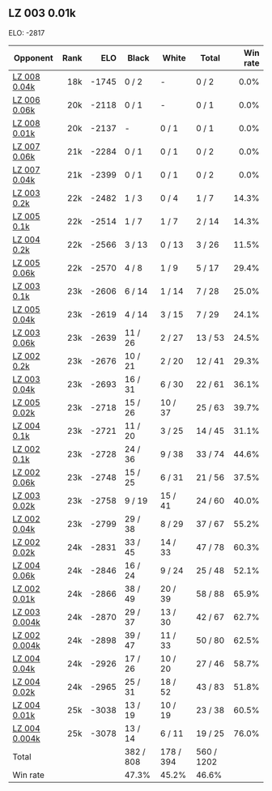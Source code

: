 ## LZ 003 0.01k ##

ELO: -2817

Opponent | Rank | ELO | Black | White | Total | Win rate
---------|-----:|----:|-------|-------|-------|-------:
[LZ 008 0.04k](LZ%20008%200.04k.md) | 18k | -1745 | 0 / 2 | - | 0 / 2 | 0.0%
[LZ 006 0.06k](LZ%20006%200.06k.md) | 20k | -2118 | 0 / 1 | - | 0 / 1 | 0.0%
[LZ 008 0.01k](LZ%20008%200.01k.md) | 20k | -2137 | - | 0 / 1 | 0 / 1 | 0.0%
[LZ 007 0.06k](LZ%20007%200.06k.md) | 21k | -2284 | 0 / 1 | 0 / 1 | 0 / 2 | 0.0%
[LZ 007 0.04k](LZ%20007%200.04k.md) | 21k | -2399 | 0 / 1 | 0 / 1 | 0 / 2 | 0.0%
[LZ 003 0.2k](LZ%20003%200.2k.md) | 22k | -2482 | 1 / 3 | 0 / 4 | 1 / 7 | 14.3%
[LZ 005 0.1k](LZ%20005%200.1k.md) | 22k | -2514 | 1 / 7 | 1 / 7 | 2 / 14 | 14.3%
[LZ 004 0.2k](LZ%20004%200.2k.md) | 22k | -2566 | 3 / 13 | 0 / 13 | 3 / 26 | 11.5%
[LZ 005 0.06k](LZ%20005%200.06k.md) | 22k | -2570 | 4 / 8 | 1 / 9 | 5 / 17 | 29.4%
[LZ 003 0.1k](LZ%20003%200.1k.md) | 23k | -2606 | 6 / 14 | 1 / 14 | 7 / 28 | 25.0%
[LZ 005 0.04k](LZ%20005%200.04k.md) | 23k | -2619 | 4 / 14 | 3 / 15 | 7 / 29 | 24.1%
[LZ 003 0.06k](LZ%20003%200.06k.md) | 23k | -2639 | 11 / 26 | 2 / 27 | 13 / 53 | 24.5%
[LZ 002 0.2k](LZ%20002%200.2k.md) | 23k | -2676 | 10 / 21 | 2 / 20 | 12 / 41 | 29.3%
[LZ 003 0.04k](LZ%20003%200.04k.md) | 23k | -2693 | 16 / 31 | 6 / 30 | 22 / 61 | 36.1%
[LZ 005 0.02k](LZ%20005%200.02k.md) | 23k | -2718 | 15 / 26 | 10 / 37 | 25 / 63 | 39.7%
[LZ 004 0.1k](LZ%20004%200.1k.md) | 23k | -2721 | 11 / 20 | 3 / 25 | 14 / 45 | 31.1%
[LZ 002 0.1k](LZ%20002%200.1k.md) | 23k | -2728 | 24 / 36 | 9 / 38 | 33 / 74 | 44.6%
[LZ 002 0.06k](LZ%20002%200.06k.md) | 23k | -2748 | 15 / 25 | 6 / 31 | 21 / 56 | 37.5%
[LZ 003 0.02k](LZ%20003%200.02k.md) | 23k | -2758 | 9 / 19 | 15 / 41 | 24 / 60 | 40.0%
[LZ 002 0.04k](LZ%20002%200.04k.md) | 23k | -2799 | 29 / 38 | 8 / 29 | 37 / 67 | 55.2%
[LZ 002 0.02k](LZ%20002%200.02k.md) | 24k | -2831 | 33 / 45 | 14 / 33 | 47 / 78 | 60.3%
[LZ 004 0.06k](LZ%20004%200.06k.md) | 24k | -2846 | 16 / 24 | 9 / 24 | 25 / 48 | 52.1%
[LZ 002 0.01k](LZ%20002%200.01k.md) | 24k | -2866 | 38 / 49 | 20 / 39 | 58 / 88 | 65.9%
[LZ 003 0.004k](LZ%20003%200.004k.md) | 24k | -2870 | 29 / 37 | 13 / 30 | 42 / 67 | 62.7%
[LZ 002 0.004k](LZ%20002%200.004k.md) | 24k | -2898 | 39 / 47 | 11 / 33 | 50 / 80 | 62.5%
[LZ 004 0.04k](LZ%20004%200.04k.md) | 24k | -2926 | 17 / 26 | 10 / 20 | 27 / 46 | 58.7%
[LZ 004 0.02k](LZ%20004%200.02k.md) | 24k | -2965 | 25 / 31 | 18 / 52 | 43 / 83 | 51.8%
[LZ 004 0.01k](LZ%20004%200.01k.md) | 25k | -3038 | 13 / 19 | 10 / 19 | 23 / 38 | 60.5%
[LZ 004 0.004k](LZ%20004%200.004k.md) | 25k | -3078 | 13 / 14 | 6 / 11 | 19 / 25 | 76.0%
Total | | | 382 / 808 | 178 / 394 | 560 / 1202 | 
Win rate| | | 47.3% | 45.2% | 46.6% | 
